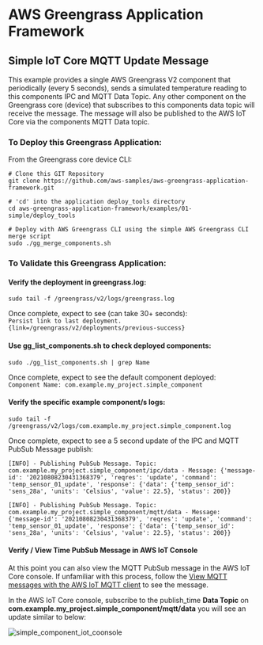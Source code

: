 # AWS Greengrass Application Framework

## Simple IoT Core MQTT Update Message

This example provides a single AWS Greengrass V2 component that periodically (every 5 seconds), sends a simulated temperature reading
to this components IPC and MQTT Data Topic. Any other component on the Greengrass core (device) that subscribes to this components data topic 
will receive the message. The message will also be published to the AWS IoT Core via the components MQTT Data topic.

### To Deploy this Greengrass Application:
From the Greengrass core device CLI:
```
# Clone this GIT Repository
git clone https://github.com/aws-samples/aws-greengrass-application-framework.git

# 'cd' into the application deploy_tools directory
cd aws-greengrass-application-framework/examples/01-simple/deploy_tools

# Deploy with AWS Greengrass CLI using the simple AWS Greengrass CLI merge script 
sudo ./gg_merge_components.sh
```

### To Validate this Greengrass Application:

#### Verify the deployment in greengrass.log:
```sudo tail -f /greengrass/v2/logs/greengrass.log```

Once complete, expect to see (can take 30+ seconds):  
```Persist link to last deployment. {link=/greengrass/v2/deployments/previous-success}```

#### Use gg_list_components.sh to check deployed components:
```sudo ./gg_list_components.sh | grep Name```

Once complete, expect to see the default component deployed:  
```Component Name: com.example.my_project.simple_component```

#### Verify the specific example component/s logs:
```sudo tail -f /greengrass/v2/logs/com.example.my_project.simple_component.log```

Once complete, expect to see a 5 second update of the IPC and MQTT PubSub Message publish:  

```
[INFO] - Publishing PubSub Message. Topic: com.example.my_project.simple_component/ipc/data - Message: {'message-id': '20210808230431368379', 'reqres': 'update', 'command': 'temp_sensor_01_update', 'response': {'data': {'temp_sensor_id': 'sens_28a', 'units': 'Celsius', 'value': 22.5}, 'status': 200}}

[INFO] - Publishing PubSub Message. Topic: com.example.my_project.simple_component/mqtt/data - Message: {'message-id': '20210808230431368379', 'reqres': 'update', 'command': 'temp_sensor_01_update', 'response': {'data': {'temp_sensor_id': 'sens_28a', 'units': 'Celsius', 'value': 22.5}, 'status': 200}}
```

#### Verify / View Time PubSub Message in AWS IoT Console

At this point you can also view the MQTT PubSub message in the AWS IoT Core console. If unfamiliar with this process, follow the [View MQTT messages with the AWS IoT MQTT client](https://docs.aws.amazon.com/iot/latest/developerguide/view-mqtt-messages.html) to see the message. 

In the AWS IoT Core console, subscribe to the publish_time **Data Topic** on **com.example.my_project.simple_component/mqtt/data** you will see an update similar to below:

![simple_component_iot_coonsole](/images/simple_component_iot_console.png)

